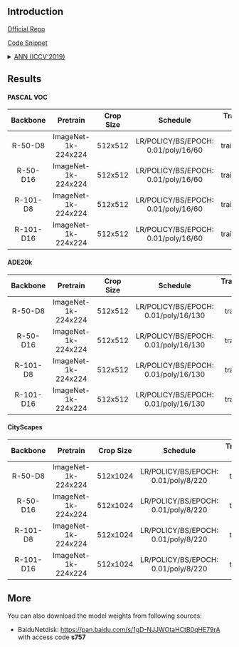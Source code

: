 ## Introduction

<a href="https://github.com/MendelXu/ANN">Official Repo</a>

<a href="https://github.com/SegmentationBLWX/sssegmentation/blob/main/ssseg/modules/models/segmentors/annnet/annnet.py">Code Snippet</a>

<details>
<summary align="left"><a href="https://arxiv.org/pdf/1908.07678.pdf">ANN (ICCV'2019)</a></summary>

```latex
@inproceedings{zhu2019asymmetric,
    title={Asymmetric non-local neural networks for semantic segmentation},
    author={Zhu, Zhen and Xu, Mengde and Bai, Song and Huang, Tengteng and Bai, Xiang},
    booktitle={Proceedings of the IEEE International Conference on Computer Vision},
    pages={593--602},
    year={2019}
}
```

</details>


## Results

#### PASCAL VOC
| Backbone  | Pretrain              | Crop Size  | Schedule                             | Train/Eval Set  | mIoU   | Download                                                                                                                                                                                                                                                                                                                                                                           |
| :-:       | :-:                   | :-:        | :-:                                  | :-:             | :-:    | :-:                                                                                                                                                                                                                                                                                                                                                                                |
| R-50-D8   | ImageNet-1k-224x224   | 512x512    | LR/POLICY/BS/EPOCH: 0.01/poly/16/60  | trainaug/val    | 76.68% | [cfg](https://raw.githubusercontent.com/SegmentationBLWX/sssegmentation/main/ssseg/configs/annnet/annnet_resnet50os8_voc.py) &#124; [model](https://github.com/SegmentationBLWX/modelstore/releases/download/ssseg_annnet/annnet_resnet50os8_voc.pth) &#124; [log](https://github.com/SegmentationBLWX/modelstore/releases/download/ssseg_annnet/annnet_resnet50os8_voc.log)       |
| R-50-D16  | ImageNet-1k-224x224   | 512x512    | LR/POLICY/BS/EPOCH: 0.01/poly/16/60  | trainaug/val    | 75.30% | [cfg](https://raw.githubusercontent.com/SegmentationBLWX/sssegmentation/main/ssseg/configs/annnet/annnet_resnet50os16_voc.py) &#124; [model](https://github.com/SegmentationBLWX/modelstore/releases/download/ssseg_annnet/annnet_resnet50os16_voc.pth) &#124; [log](https://github.com/SegmentationBLWX/modelstore/releases/download/ssseg_annnet/annnet_resnet50os16_voc.log)    |
| R-101-D8  | ImageNet-1k-224x224   | 512x512    | LR/POLICY/BS/EPOCH: 0.01/poly/16/60  | trainaug/val    | 78.15% | [cfg](https://raw.githubusercontent.com/SegmentationBLWX/sssegmentation/main/ssseg/configs/annnet/annnet_resnet101os8_voc.py) &#124; [model](https://github.com/SegmentationBLWX/modelstore/releases/download/ssseg_annnet/annnet_resnet101os8_voc.pth) &#124; [log](https://github.com/SegmentationBLWX/modelstore/releases/download/ssseg_annnet/annnet_resnet101os8_voc.log)    |
| R-101-D16 | ImageNet-1k-224x224   | 512x512    | LR/POLICY/BS/EPOCH: 0.01/poly/16/60  | trainaug/val    | 77.16% | [cfg](https://raw.githubusercontent.com/SegmentationBLWX/sssegmentation/main/ssseg/configs/annnet/annnet_resnet101os16_voc.py) &#124; [model](https://github.com/SegmentationBLWX/modelstore/releases/download/ssseg_annnet/annnet_resnet101os16_voc.pth) &#124; [log](https://github.com/SegmentationBLWX/modelstore/releases/download/ssseg_annnet/annnet_resnet101os16_voc.log) |

#### ADE20k
| Backbone  | Pretrain              | Crop Size  | Schedule                             | Train/Eval Set  | mIoU   | Download                                                                                                                                                                                                                                                                                                                                                                                    |
| :-:       | :-:                   | :-:        | :-:                                  | :-:             | :-:    | :-:                                                                                                                                                                                                                                                                                                                                                                                         |
| R-50-D8   | ImageNet-1k-224x224   | 512x512    | LR/POLICY/BS/EPOCH: 0.01/poly/16/130 | train/val       | 41.75% | [cfg](https://raw.githubusercontent.com/SegmentationBLWX/sssegmentation/main/ssseg/configs/annnet/annnet_resnet50os8_ade20k.py) &#124; [model](https://github.com/SegmentationBLWX/modelstore/releases/download/ssseg_annnet/annnet_resnet50os8_ade20k.pth) &#124; [log](https://github.com/SegmentationBLWX/modelstore/releases/download/ssseg_annnet/annnet_resnet50os8_ade20k.log)       |
| R-50-D16  | ImageNet-1k-224x224   | 512x512    | LR/POLICY/BS/EPOCH: 0.01/poly/16/130 | train/val       | 39.55% | [cfg](https://raw.githubusercontent.com/SegmentationBLWX/sssegmentation/main/ssseg/configs/annnet/annnet_resnet50os16_ade20k.py) &#124; [model](https://github.com/SegmentationBLWX/modelstore/releases/download/ssseg_annnet/annnet_resnet50os16_ade20k.pth) &#124; [log](https://github.com/SegmentationBLWX/modelstore/releases/download/ssseg_annnet/annnet_resnet50os16_ade20k.log)    |
| R-101-D8  | ImageNet-1k-224x224   | 512x512    | LR/POLICY/BS/EPOCH: 0.01/poly/16/130 | train/val       | 43.98% | [cfg](https://raw.githubusercontent.com/SegmentationBLWX/sssegmentation/main/ssseg/configs/annnet/annnet_resnet101os8_ade20k.py) &#124; [model](https://github.com/SegmentationBLWX/modelstore/releases/download/ssseg_annnet/annnet_resnet101os8_ade20k.pth) &#124; [log](https://github.com/SegmentationBLWX/modelstore/releases/download/ssseg_annnet/annnet_resnet101os8_ade20k.log)    |
| R-101-D16 | ImageNet-1k-224x224   | 512x512    | LR/POLICY/BS/EPOCH: 0.01/poly/16/130 | train/val       | 42.22% | [cfg](https://raw.githubusercontent.com/SegmentationBLWX/sssegmentation/main/ssseg/configs/annnet/annnet_resnet101os16_ade20k.py) &#124; [model](https://github.com/SegmentationBLWX/modelstore/releases/download/ssseg_annnet/annnet_resnet101os16_ade20k.pth) &#124; [log](https://github.com/SegmentationBLWX/modelstore/releases/download/ssseg_annnet/annnet_resnet101os16_ade20k.log) |

#### CityScapes
| Backbone  | Pretrain              | Crop Size  | Schedule                             | Train/Eval Set  | mIoU   | Download                                                                                                                                                                                                                                                                                                                                                                                                |
| :-:       | :-:                   | :-:        | :-:                                  | :-:             | :-:    | :-:                                                                                                                                                                                                                                                                                                                                                                                                     |
| R-50-D8   | ImageNet-1k-224x224   | 512x1024   | LR/POLICY/BS/EPOCH: 0.01/poly/8/220  | train/val       | 78.36% | [cfg](https://raw.githubusercontent.com/SegmentationBLWX/sssegmentation/main/ssseg/configs/annnet/annnet_resnet50os8_cityscapes.py) &#124; [model](https://github.com/SegmentationBLWX/modelstore/releases/download/ssseg_annnet/annnet_resnet50os8_cityscapes.pth) &#124; [log](https://github.com/SegmentationBLWX/modelstore/releases/download/ssseg_annnet/annnet_resnet50os8_cityscapes.log)       |
| R-50-D16  | ImageNet-1k-224x224   | 512x1024   | LR/POLICY/BS/EPOCH: 0.01/poly/8/220  | train/val       | 76.20% | [cfg](https://raw.githubusercontent.com/SegmentationBLWX/sssegmentation/main/ssseg/configs/annnet/annnet_resnet50os16_cityscapes.py) &#124; [model](https://github.com/SegmentationBLWX/modelstore/releases/download/ssseg_annnet/annnet_resnet50os16_cityscapes.pth) &#124; [log](https://github.com/SegmentationBLWX/modelstore/releases/download/ssseg_annnet/annnet_resnet50os16_cityscapes.log)    |
| R-101-D8  | ImageNet-1k-224x224   | 512x1024   | LR/POLICY/BS/EPOCH: 0.01/poly/8/220  | train/val       | 79.34% | [cfg](https://raw.githubusercontent.com/SegmentationBLWX/sssegmentation/main/ssseg/configs/annnet/annnet_resnet101os8_cityscapes.py) &#124; [model](https://github.com/SegmentationBLWX/modelstore/releases/download/ssseg_annnet/annnet_resnet101os8_cityscapes.pth) &#124; [log](https://github.com/SegmentationBLWX/modelstore/releases/download/ssseg_annnet/annnet_resnet101os8_cityscapes.log)    |
| R-101-D16 | ImageNet-1k-224x224   | 512x1024   | LR/POLICY/BS/EPOCH: 0.01/poly/8/220  | train/val       | 78.10% | [cfg](https://raw.githubusercontent.com/SegmentationBLWX/sssegmentation/main/ssseg/configs/annnet/annnet_resnet101os16_cityscapes.py) &#124; [model](https://github.com/SegmentationBLWX/modelstore/releases/download/ssseg_annnet/annnet_resnet101os16_cityscapes.pth) &#124; [log](https://github.com/SegmentationBLWX/modelstore/releases/download/ssseg_annnet/annnet_resnet101os16_cityscapes.log) |


## More
You can also download the model weights from following sources:
- BaiduNetdisk: https://pan.baidu.com/s/1gD-NJJWOtaHCtB0qHE79rA with access code **s757**